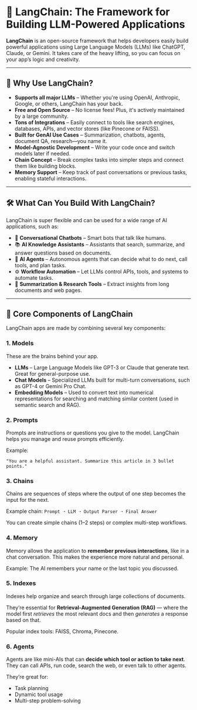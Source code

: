 # 🌟 LangChain: The Framework for Building LLM-Powered Applications

**LangChain** is an open-source framework that helps developers easily build powerful applications using Large Language Models (LLMs) like ChatGPT, Claude, or Gemini. It takes care of the heavy lifting, so you can focus on your app’s logic and creativity.

---

## 🤔 Why Use LangChain?

* **Supports all major LLMs** – Whether you're using OpenAI, Anthropic, Google, or others, LangChain has your back.
* **Free and Open Source** – No license fees! Plus, it's actively maintained by a large community.
* **Tons of Integrations** – Easily connect to tools like search engines, databases, APIs, and vector stores (like Pinecone or FAISS).
* **Built for GenAI Use Cases** – Summarization, chatbots, agents, document QA, research—you name it.
* **Model-Agnostic Development** – Write your code once and switch models later if needed.
* **Chain Concept** – Break complex tasks into simpler steps and connect them like building blocks.
* **Memory Support** – Keep track of past conversations or previous tasks, enabling stateful interactions.

---

## 🛠️ What Can You Build With LangChain?

LangChain is super flexible and can be used for a wide range of AI applications, such as:

* 💬 **Conversational Chatbots** – Smart bots that talk like humans.
* 📚 **AI Knowledge Assistants** – Assistants that search, summarize, and answer questions based on documents.
* 🧠 **AI Agents** – Autonomous agents that can decide what to do next, call tools, and plan tasks.
* ⚙️ **Workflow Automation** – Let LLMs control APIs, tools, and systems to automate tasks.
* 📝 **Summarization & Research Tools** – Extract insights from long documents and web pages.

---

## 🧩 Core Components of LangChain

LangChain apps are made by combining several key components:

### 1. **Models**

These are the brains behind your app.

* **LLMs** – Large Language Models like GPT-3 or Claude that generate text. Great for general-purpose use.
* **Chat Models** – Specialized LLMs built for multi-turn conversations, such as GPT-4 or Gemini Pro Chat.
* **Embedding Models** – Used to convert text into numerical representations for searching and matching similar content (used in semantic search and RAG).

### 2. **Prompts**

Prompts are instructions or questions you give to the model. LangChain helps you manage and reuse prompts efficiently.

Example:

```plaintext
"You are a helpful assistant. Summarize this article in 3 bullet points."
```

### 3. **Chains**

Chains are sequences of steps where the output of one step becomes the input for the next.

Example chain:
`Prompt ➝ LLM ➝ Output Parser ➝ Final Answer`

You can create simple chains (1–2 steps) or complex multi-step workflows.

### 4. **Memory**

Memory allows the application to **remember previous interactions**, like in a chat conversation. This makes the experience more natural and personal.

Example:
The AI remembers your name or the last topic you discussed.

### 5. **Indexes**

Indexes help organize and search through large collections of documents.

They’re essential for **Retrieval-Augmented Generation (RAG)** — where the model first *retrieves* the most relevant docs and then *generates* a response based on that.

Popular index tools: FAISS, Chroma, Pinecone.

### 6. **Agents**

Agents are like mini-AIs that can **decide which tool or action to take next**. They can call APIs, run code, search the web, or even talk to other agents.

They’re great for:

* Task planning
* Dynamic tool usage
* Multi-step problem-solving
